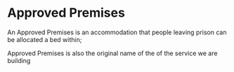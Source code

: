 # Approved Premises

An Approved Premises is an accommodation that people leaving prison can be allocated a bed within;

Approved Premises is also the original name of the of the service we are building
